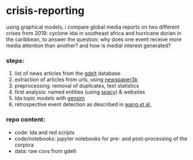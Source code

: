 # crisis-reporting

using graphical models, i compare global media reports on two different crises from 2019: cyclone idai in southeast africa and hurricane dorian in the caribbean, to answer the question: why does one event receive more media attention than another? and how is medial interest generated?

### steps:

1. list of news articles from the [gdelt](https://www.gdeltproject.org/) database
2. extraction of articles from urls, using [newspaper3k](https://github.com/codelucas/newspaper)
3. preprocessing: removal of duplicates, text statistics
4. first analysis: named entities (using [spacy](https://github.com/explosion/spaCy)) & websites
5. lda topic models with [gensim](https://github.com/RaRe-Technologies/gensim)
6. retrospective event detection as described in [wang et al.](http://citeseerx.ist.psu.edu/viewdoc/download?doi=10.1.1.90.9651&rep=rep1&type=pdf)

### repo content:

- code: lda and red scripts
- code/notebooks: jupyter notebooks for pre- and post-processing of the corpora
- data: raw csvs from gdelt
